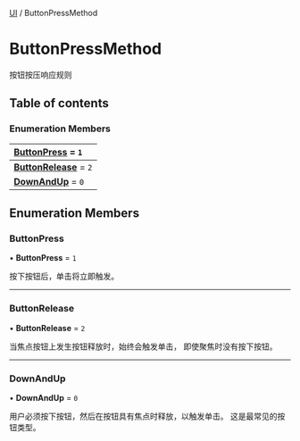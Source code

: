 [UI](../groups/Core.UI.md) / ButtonPressMethod

# ButtonPressMethod <Badge type="tip" text="Enumeration" /> <Score text="ButtonPressMethod" />

<p class="content-big"> 按钮按压响应规则 </p>

## Table of contents

### Enumeration Members <Score text="Enumeration" /> 
| **[ButtonPress](mw.ButtonPressMethod.md#buttonpress)** = ``1``  |
| :----- |
| **[ButtonRelease](mw.ButtonPressMethod.md#buttonrelease)** = ``2`` |
| **[DownAndUp](mw.ButtonPressMethod.md#downandup)** = ``0`` |

## Enumeration Members

### ButtonPress <Score text="ButtonPress" /> 

• **ButtonPress** = ``1``

按下按钮后，单击将立即触发。

___

### ButtonRelease <Score text="ButtonRelease" /> 

• **ButtonRelease** = ``2``

当焦点按钮上发生按钮释放时，始终会触发单击，
即使聚焦时没有按下按钮。

___

### DownAndUp <Score text="DownAndUp" /> 

• **DownAndUp** = ``0``

用户必须按下按钮，然后在按钮具有焦点时释放，以触发单击。
这是最常见的按钮类型。
